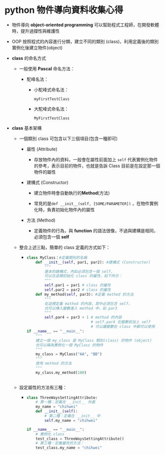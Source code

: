 # python 物件導向資料收集心得

- 物件導向 **object-oriented programming** 可以幫助程式工程師，在開發軟體時，提升過撐性與維護性

- OOP  按照程式的內容進行分類，建立不同的類別 (class)，利用定義後的類別實例化後建立物件(object)

- **class** 的命名方式
  
  - 一般使用 **Pascal** 命名方法：
    
    - 駝峰名法：
      
      - 小駝峰式命名法：
        
        `myFirstTestClass`
      
      - 大駝峰式命名法：
        
        `MyFirstTestClass`

- **class** 基本架構
  
  - 一個類別 class 可包含以下三個項目(包含一種即可)
    
    - 屬性 (Attribute)
      
      - 存放物件內的資料，一般會在屬性前面加上 `self` 代表實例化物件的參考，表示目前的物件，也就是告訴 Class 目前是在設定那一個物件的屬性
    
    - 建構式 (Constructor)
      
      - 建立物件時會自動執行的**Method**(方法)
      
      - 常見的是`def __init__(self, [SOME/PARAMETER])` ，在物件實例化時，負責初始化物件內的屬性
    
    - 方法 (Method)
      
      - 定義物件的行為，與 **function** 的語法很像，不過與建構是相同，必須包含一個 **self** 
  
  - 整合上述三點，簡單的 class 定義的方式如下：
    
    - ```python
      class MyClass：#定義類別的名稱
          def __init__(self, par1, par2): #建構式 (Constructor)
              """
              基本的建構式，內如必須包含一個 self，
              可以在這裡初始化 class 的屬性，如下所示：
              """
              self.par1 = par1 # class 的屬性
              self.par2 = par2 # class 的屬性
          def my_method(self, par3): #定義 mathod 的方法 
              """
              在這裡定義 mathod 的內容，其中必須包含 self，
              也可以傳入變數進入 method 中，如 par3
              """
              self.par4 = par3 + 1 # method 的內容
                                   # self.par4 在變數前加上 self
                                   # 可以讓變數在 class 中都可以使用
      if __name__ == "__main__":
          """
          建立一個 my_class 是 MyClass 類別(class) 的物件 (object)
          也可以稱為實例化一個 MyClass 的物件
          """
          my_class = MyClass("AA", "BB") 
          """
          使用 method 的方法
          """
          my_class.my_method(100)
          
      ```
  
  - 設定屬性的方法有三種：
    
    - ```python
      class ThreeWaysSettingAttribute:
          # 第一種：定義在 __init__ 外面
          my_name = "chihwei"
          def __init__(self):
              # 第二種：定義在 __init__ 中
              self.my_name = "chihwei"
      
      if __name__ == "__main__":
          # 實例化 class
          test_class = ThreeWaysSettingAttribute()
          # 第三種：定義屬性的方法：
          test_class.my_name = "chihwei"
      ```
